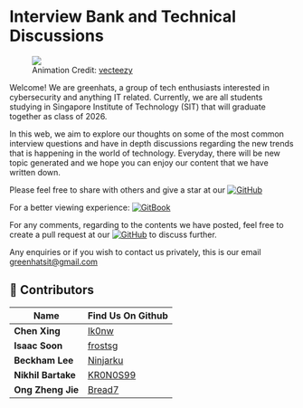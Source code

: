 # Interview Bank and Technical Discussions

<figure>
<a href="https://github.com/Bread7/InterviewBank"><img src=".gitbook/assets/Greenhat2.gif"></a>
<figcaption>Animation Credit: <a href="https://www.vecteezy.com/free-videos/technology"> vecteezy</a></figcaption>
</figure>

Welcome! We are greenhats, a group of tech enthusiasts interested in cybersecurity and anything IT related. Currently, we are all students studying in Singapore Institute of Technology (SIT) that will graduate together as class of 2026. 

In this web, we aim to explore our thoughts on some of the most common interview questions and have in depth discussions regarding the new trends that is happening in the world of technology. Everyday, there will be new topic generated and we hope you can enjoy our content that we have written down. 

Please feel free to share with others and give a star at our [![GitHub](https://img.shields.io/badge/-GitHub-000000?style=flat&logo=github&logoColor=FFFFFF)](https://github.com/Bread7/InterviewBank)

For a better viewing experience: [![GitBook](https://img.shields.io/badge/GitBook-7B36ED?style=for-the-badge&logo=gitbook&logoColor=white)](https://greenhat.gitbook.io/interview-bank/)


For any comments, regarding to the contents we have posted, feel free to create a pull request at our [![GitHub](https://img.shields.io/badge/-GitHub-000000?style=flat&logo=github&logoColor=FFFFFF)](https://github.com/Bread7/InterviewBank) to discuss further.

Any enquiries or if you wish to contact us privately, this is our email <greenhatsit@gmail.com>

## 🌟 Contributors

| Name            | Find Us On Github                                     |
| --------------- | ----------------------------------------------------- |
| **Chen Xing**    |  [Ik0nw](https://github.com/Ik0nw)                    |
| **Isaac Soon**   |  [frostsg](https://github.com/frostsg)                |
| **Beckham Lee**  |  [Ninjarku](https://github.com/Ninjarku)              |
| **Nikhil Bartake** | [KR0N0S99](https://github.com/KR0N0S99)              |
| **Ong Zheng Jie** | [Bread7](https://github.com/Bread7)                  |